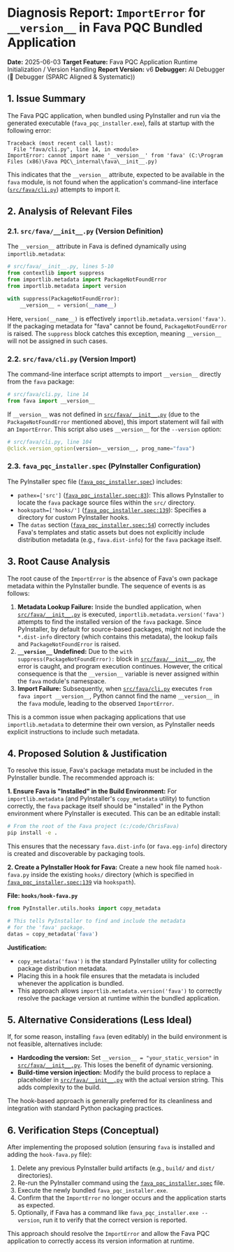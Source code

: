 # Diagnosis Report: `ImportError` for `__version__` in Fava PQC Bundled Application

**Date:** 2025-06-03
**Target Feature:** Fava PQC Application Runtime Initialization / Version Handling
**Report Version:** v6
**Debugger:** AI Debugger (🎯 Debugger (SPARC Aligned & Systematic))

## 1. Issue Summary

The Fava PQC application, when bundled using PyInstaller and run via the generated executable (`fava_pqc_installer.exe`), fails at startup with the following error:

```
Traceback (most recent call last):
  File "fava/cli.py", line 14, in <module>
ImportError: cannot import name '__version__' from 'fava' (C:\Program Files (x86)\Fava PQC\_internal\fava\__init__.py)
```

This indicates that the `__version__` attribute, expected to be available in the `fava` module, is not found when the application's command-line interface ([`src/fava/cli.py`](src/fava/cli.py:14)) attempts to import it.

## 2. Analysis of Relevant Files

### 2.1. `src/fava/__init__.py` (Version Definition)

The `__version__` attribute in Fava is defined dynamically using `importlib.metadata`:

```python
# src/fava/__init__.py, lines 5-10
from contextlib import suppress
from importlib.metadata import PackageNotFoundError
from importlib.metadata import version

with suppress(PackageNotFoundError):
    __version__ = version(__name__)
```

Here, `version(__name__)` is effectively `importlib.metadata.version('fava')`. If the packaging metadata for "fava" cannot be found, `PackageNotFoundError` is raised. The `suppress` block catches this exception, meaning `__version__` will not be assigned in such cases.

### 2.2. `src/fava/cli.py` (Version Import)

The command-line interface script attempts to import `__version__` directly from the `fava` package:

```python
# src/fava/cli.py, line 14
from fava import __version__
```

If `__version__` was not defined in [`src/fava/__init__.py`](src/fava/__init__.py:10) (due to the `PackageNotFoundError` mentioned above), this import statement will fail with an `ImportError`. This script also uses `__version__` for the `--version` option:

```python
# src/fava/cli.py, line 104
@click.version_option(version=__version__, prog_name="fava")
```

### 2.3. `fava_pqc_installer.spec` (PyInstaller Configuration)

The PyInstaller spec file ([`fava_pqc_installer.spec`](fava_pqc_installer.spec)) includes:
*   `pathex=['src']` ([`fava_pqc_installer.spec:83`](fava_pqc_installer.spec:83)): This allows PyInstaller to locate the `fava` package source files within the `src/` directory.
*   `hookspath=['hooks/']` ([`fava_pqc_installer.spec:139`](fava_pqc_installer.spec:139)): Specifies a directory for custom PyInstaller hooks.
*   The `datas` section ([`fava_pqc_installer.spec:54`](fava_pqc_installer.spec:54)) correctly includes Fava's templates and static assets but does not explicitly include distribution metadata (e.g., `fava.dist-info`) for the `fava` package itself.

## 3. Root Cause Analysis

The root cause of the `ImportError` is the absence of Fava's own package metadata within the PyInstaller bundle. The sequence of events is as follows:

1.  **Metadata Lookup Failure:** Inside the bundled application, when [`src/fava/__init__.py`](src/fava/__init__.py:10) is executed, `importlib.metadata.version('fava')` attempts to find the installed version of the `fava` package. Since PyInstaller, by default for source-based packages, might not include the `*.dist-info` directory (which contains this metadata), the lookup fails and `PackageNotFoundError` is raised.
2.  **`__version__` Undefined:** Due to the `with suppress(PackageNotFoundError):` block in [`src/fava/__init__.py`](src/fava/__init__.py:9), the error is caught, and program execution continues. However, the critical consequence is that the `__version__` variable is never assigned within the `fava` module's namespace.
3.  **Import Failure:** Subsequently, when [`src/fava/cli.py`](src/fava/cli.py:14) executes `from fava import __version__`, Python cannot find the name `__version__` in the `fava` module, leading to the observed `ImportError`.

This is a common issue when packaging applications that use `importlib.metadata` to determine their own version, as PyInstaller needs explicit instructions to include such metadata.

## 4. Proposed Solution & Justification

To resolve this issue, Fava's package metadata must be included in the PyInstaller bundle. The recommended approach is:

**1. Ensure Fava is "Installed" in the Build Environment:**
   For `importlib.metadata` (and PyInstaller's `copy_metadata` utility) to function correctly, the `fava` package itself should be "installed" in the Python environment where PyInstaller is executed. This can be an editable install:
   ```bash
   # From the root of the Fava project (c:/code/ChrisFava)
   pip install -e .
   ```
   This ensures that the necessary `fava.dist-info` (or `fava.egg-info`) directory is created and discoverable by packaging tools.

**2. Create a PyInstaller Hook for Fava:**
   Create a new hook file named `hook-fava.py` inside the existing `hooks/` directory (which is specified in [`fava_pqc_installer.spec:139`](fava_pqc_installer.spec:139) via `hookspath`).

   **File: `hooks/hook-fava.py`**
   ```python
   from PyInstaller.utils.hooks import copy_metadata

   # This tells PyInstaller to find and include the metadata
   # for the 'fava' package.
   datas = copy_metadata('fava')
   ```

**Justification:**
*   `copy_metadata('fava')` is the standard PyInstaller utility for collecting package distribution metadata.
*   Placing this in a hook file ensures that the metadata is included whenever the application is bundled.
*   This approach allows `importlib.metadata.version('fava')` to correctly resolve the package version at runtime within the bundled application.

## 5. Alternative Considerations (Less Ideal)

If, for some reason, installing `fava` (even editably) in the build environment is not feasible, alternatives include:
*   **Hardcoding the version:** Set `__version__ = "your_static_version"` in [`src/fava/__init__.py`](src/fava/__init__.py:10). This loses the benefit of dynamic versioning.
*   **Build-time version injection:** Modify the build process to replace a placeholder in [`src/fava/__init__.py`](src/fava/__init__.py:10) with the actual version string. This adds complexity to the build.

The hook-based approach is generally preferred for its cleanliness and integration with standard Python packaging practices.

## 6. Verification Steps (Conceptual)

After implementing the proposed solution (ensuring `fava` is installed and adding the `hook-fava.py` file):

1.  Delete any previous PyInstaller build artifacts (e.g., `build/` and `dist/` directories).
2.  Re-run the PyInstaller command using the [`fava_pqc_installer.spec`](fava_pqc_installer.spec) file.
3.  Execute the newly bundled `fava_pqc_installer.exe`.
4.  Confirm that the `ImportError` no longer occurs and the application starts as expected.
5.  Optionally, if Fava has a command like `fava_pqc_installer.exe --version`, run it to verify that the correct version is reported.

This approach should resolve the `ImportError` and allow the Fava PQC application to correctly access its version information at runtime.